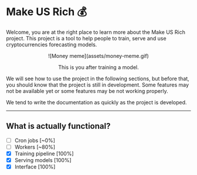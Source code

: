 # Make US Rich 💰

Welcome, you are at the right place to learn more about the Make US Rich project.
This project is a tool to help people to train, serve and use cryptocurrencies forecasting models.

<center>
![Money meme](assets/money-meme.gif)
<p>This is you after training a model.</p>
</center>

We will see how to use the project in the following sections, but before that, you should know that the project is still
in development. Some features may not be available yet or some features may be not working properly.

We tend to write the documentation as quickly as the project is developed.

---

## What is actually functional?

- [ ] Cron jobs [~0%]
- [ ] Workers [~80%]
- [x] Training pipeline [100%]
- [x] Serving models [100%]
- [x] Interface [100%]